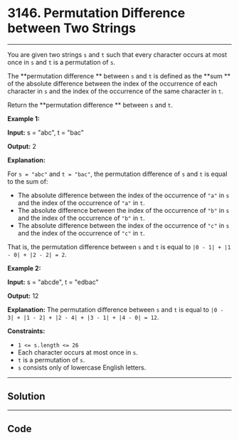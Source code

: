 # 3146. Permutation Difference between Two Strings

---

You are given two strings `s` and `t` such that every character occurs at most once in `s` and `t` is a permutation of `s`.

The **permutation difference ** between `s` and `t` is defined as the **sum ** of the absolute difference between the index of the occurrence of each character in `s` and the index of the occurrence of the same character in `t`.

Return the **permutation difference ** between `s` and `t`.

 

**Example 1:**

**Input:** s = "abc", t = "bac"

**Output:** 2

**Explanation:**

For `s = "abc"` and `t = "bac"`, the permutation difference of `s` and `t` is equal to the sum of:

  * The absolute difference between the index of the occurrence of `"a"` in `s` and the index of the occurrence of `"a"` in `t`.
  * The absolute difference between the index of the occurrence of `"b"` in `s` and the index of the occurrence of `"b"` in `t`.
  * The absolute difference between the index of the occurrence of `"c"` in `s` and the index of the occurrence of `"c"` in `t`.



That is, the permutation difference between `s` and `t` is equal to `|0 - 1| + |1 - 0| + |2 - 2| = 2`.

**Example 2:**

**Input:** s = "abcde", t = "edbac"

**Output:** 12

**Explanation:** The permutation difference between `s` and `t` is equal to `|0 - 3| + |1 - 2| + |2 - 4| + |3 - 1| + |4 - 0| = 12`.

 

**Constraints:**

  * `1 <= s.length <= 26`
  * Each character occurs at most once in `s`.
  * `t` is a permutation of `s`.
  * `s` consists only of lowercase English letters.

---

## Solution



---

## Code
```python


```